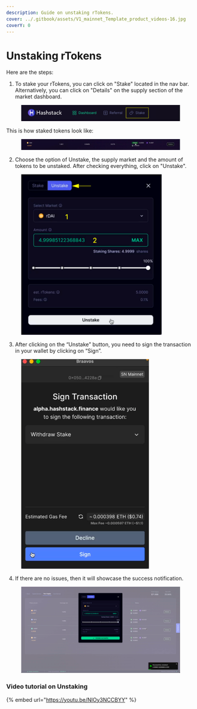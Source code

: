 ```yaml
---
description: Guide on unstaking rTokens.
cover: ../.gitbook/assets/V1_mainnet_Template_product_videos-16.jpg
coverY: 0
---
```


# Unstaking rTokens

Here are the steps:

1. To stake your rTokens, you can click on "Stake" located in the nav bar. Alternatively, you can click on "Details" on the supply section of the market dashboard.

<figure><img src="../.gitbook/assets/image (126).png" alt=""><figcaption></figcaption></figure>

This is how staked tokens look like:

<figure><img src="../.gitbook/assets/image.png" alt=""><figcaption></figcaption></figure>



2. Choose the option of Unstake, the supply market and the amount of tokens to be unstaked. After checking everything, click on "Unstake".

<figure><img src="../.gitbook/assets/image (127).png" alt="" width="375"><figcaption></figcaption></figure>





3. After clicking on the “Unstake” button, you need to sign the transaction in your wallet by clicking on “Sign”.

<figure><img src="../.gitbook/assets/image (128).png" alt="" width="341"><figcaption></figcaption></figure>



4. If there are no issues, then it will showcase the success notification.

<figure><img src="../.gitbook/assets/image (129).png" alt=""><figcaption></figcaption></figure>

###

### Video tutorial on Unstaking

{% embed url="https://youtu.be/NIOy3NCCBYY" %}

